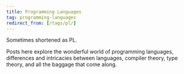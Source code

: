 ```yaml
---
title: Programming Languages
tag: programming-languages
redirect_from: [/tags/pl/]
---
```


Sometimes shortened as PL.

Posts here explore the wonderful world of programming languages, differences and intricacies between languages, compiler theory, type theory, and all the baggage that come along.
